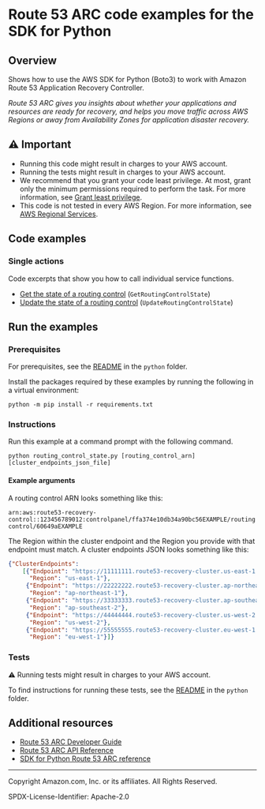 <!--Generated by WRITEME on 2023-03-27 23:24:32.934144 (UTC)-->
# Route 53 ARC code examples for the SDK for Python

## Overview

Shows how to use the AWS SDK for Python (Boto3) to work with Amazon Route 53 Application Recovery Controller.

<!--custom.overview.start-->
<!--custom.overview.end-->

*Route 53 ARC gives you insights about whether your applications and resources are ready for recovery, and helps you move traffic across AWS Regions or away from Availability Zones for application disaster recovery.*

## ⚠ Important

* Running this code might result in charges to your AWS account.
* Running the tests might result in charges to your AWS account.
* We recommend that you grant your code least privilege. At most, grant only the minimum permissions required to perform the task. For more information, see [Grant least privilege](https://docs.aws.amazon.com/IAM/latest/UserGuide/best-practices.html#grant-least-privilege).
* This code is not tested in every AWS Region. For more information, see [AWS Regional Services](https://aws.amazon.com/about-aws/global-infrastructure/regional-product-services).

<!--custom.important.start-->
<!--custom.important.end-->

## Code examples
### Single actions

Code excerpts that show you how to call individual service functions.

* [Get the state of a routing control](routing_control_states.py#L34) (`GetRoutingControlState`)
* [Update the state of a routing control](routing_control_states.py#L60) (`UpdateRoutingControlState`)

## Run the examples

### Prerequisites


For prerequisites, see the [README](../../README.md#Prerequisites) in the `python` folder.


Install the packages required by these examples by running the following in a virtual environment:

```
python -m pip install -r requirements.txt
```


<!--custom.prerequisites.start-->
<!--custom.prerequisites.end-->

### Instructions


<!--custom.instructions.start-->
Run this example at a command prompt with the following command.

```commandline
python routing_control_state.py [routing_control_arn] [cluster_endpoints_json_file]
``` 

#### Example arguments

A routing control ARN looks something like this:

`arn:aws:route53-recovery-control::123456789012:controlpanel/ffa374e10db34a90bc56EXAMPLE/routingcontrol/60649aEXAMPLE`

The Region within the cluster endpoint and the Region you provide with that endpoint 
must match. A cluster endpoints JSON looks something like this:

```json
{"ClusterEndpoints": 
    [{"Endpoint": "https://11111111.route53-recovery-cluster.us-east-1.amazonaws.com/v1", 
      "Region": "us-east-1"}, 
     {"Endpoint": "https://22222222.route53-recovery-cluster.ap-northeast-1.amazonaws.com/v1",
      "Region": "ap-northeast-1"},
     {"Endpoint": "https://33333333.route53-recovery-cluster.ap-southeast-2.amazonaws.com/v1",
      "Region": "ap-southeast-2"},
     {"Endpoint": "https://44444444.route53-recovery-cluster.us-west-2.amazonaws.com/v1",
      "Region": "us-west-2"},
     {"Endpoint": "https://55555555.route53-recovery-cluster.eu-west-1.amazonaws.com/v1",
      "Region": "eu-west-1"}]}
```
<!--custom.instructions.end-->


### Tests

⚠ Running tests might result in charges to your AWS account.


To find instructions for running these tests, see the [README](../../README.md#Tests)
in the `python` folder.



<!--custom.tests.start-->
<!--custom.tests.end-->

## Additional resources

* [Route 53 ARC Developer Guide](https://docs.aws.amazon.com/r53recovery/latest/dg/what-is-route53-recovery.html)
* [Route 53 ARC API Reference](https://docs.aws.amazon.com/routing-control/latest/APIReference/Welcome.html)
* [SDK for Python Route 53 ARC reference](https://boto3.amazonaws.com/v1/documentation/api/latest/reference/services/route53-recovery-cluster.html)

<!--custom.resources.start-->
<!--custom.resources.end-->

---

Copyright Amazon.com, Inc. or its affiliates. All Rights Reserved.

SPDX-License-Identifier: Apache-2.0